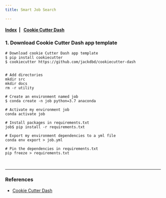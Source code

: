 ```yaml
---
title: Smart Job Search

---
```



####  [Index](https://dujm.github.io/ds_smart_job_search)&nbsp;  | &nbsp;    [Cookie Cutter Dash](https://github.com/jackdbd/cookiecutter-dash)



### 1. Download Cookie Cutter Dash app template

```
# Download cookie Cutter Dash app template
$ pip install cookiecutter
$ cookiecutter https://github.com/jackdbd/cookiecutter-dash


# Add directories
mkdir src
mkdir docs
rm -r utility

# Create an environment named job
$ conda create -n job python=3.7 anaconda

# Activate my environment job
conda activate job

# Install packages in requirements.txt
job$ pip install -r requirements.txt

# Export my environment dependencies to a yml file
conda env export > job.yml

# Pin the dependencies in requirements.txt
pip freeze > requirements.txt
```

<br>

---  

### References  
 * [Cookie Cutter Dash](https://github.com/jackdbd/cookiecutter-dash)
